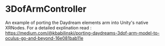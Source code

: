 # 3DofArmController
An example of porting the Daydream elements arm into Unity's native XRNodes. For a detailed explination read : https://medium.com/@kbabilinski/porting-daydreams-3dof-arm-model-to-oculus-go-and-beyond-16e081bab11e
